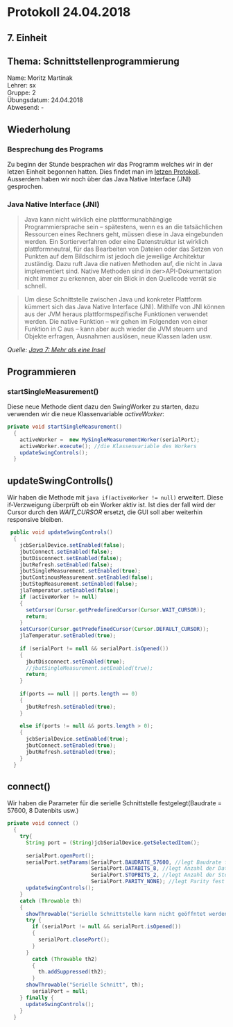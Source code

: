 # Protokoll 24.04.2018  

## 7. Einheit  

## Thema: Schnittstellenprogrammierung

Name: Moritz Martinak  
Lehrer: sx  
Gruppe: 2  
Übungsdatum: 24.04.2018  
Abwesend: -  

## Wiederholung  

### Besprechung des Programs  
Zu beginn der Stunde besprachen wir das Programm welches wir in der letzen Einheit begonnen hatten. Dies findet man im [letzen Protokoll](https://github.com/HTLMechatronics/m14-la1-sx/blob/marmom13/marmom13/Protokoll_27.02.18.md).  Ausserdem haben wir noch über das Java Native Interface (JNI) gesprochen.  

### Java Native Interface (JNI)  
>Java kann nicht wirklich eine plattformunabhängige Programmiersprache sein – spätestens, wenn es an die tatsächlichen Ressourcen eines Rechners geht, müssen diese in Java eingebunden werden. Ein Sortierverfahren oder eine Datenstruktur ist wirklich plattformneutral, für das Bearbeiten von Dateien oder das Setzen von Punkten auf dem Bildschirm ist jedoch die jeweilige Architektur zuständig. Dazu ruft Java die nativen Methoden auf, die nicht in Java implementiert sind. Native Methoden sind in der>API-Dokumentation nicht immer zu erkennen, aber ein Blick in den Quellcode verrät sie schnell.  

>Um diese Schnittstelle zwischen Java und konkreter Plattform kümmert sich das Java Native Interface (JNI). Mithilfe von JNI können aus der JVM heraus plattformspezifische Funktionen verwendet werden. Die native Funktion – wir gehen im Folgenden von einer Funktion in C aus – kann aber auch wieder die JVM steuern und Objekte erfragen, Ausnahmen auslösen, neue Klassen laden usw. 

*Quelle: [Java 7: Mehr als eine Insel](http://openbook.rheinwerk-verlag.de/java7/1507_21_001.html)*  

## Programmieren  

### startSingleMeasurement()  

Diese neue Methode dient dazu den SwingWorker zu starten, dazu verwenden wir die neue Klassenvariable *activeWorker*:

```java
private void startSingleMeasurement()
  {
    activeWorker =  new MySingleMeasurementWorker(serialPort);
    activeWorker.execute(); //die Klassenvariable des Workers
    updateSwingControls();
  }
```

## updateSwingControlls()  

Wir haben die Methode mit ```java if(activeWorker != null)``` erweitert. Diese if-Verzweigung überprüft ob ein Worker aktiv ist. Ist dies der fall wird der Cursor durch den *WAIT_CURSOR* ersetzt, die GUI soll aber weiterhin responsive bleiben.

```java
 public void updateSwingControls()
  {
    jcbSerialDevice.setEnabled(false);
    jbutConnect.setEnabled(false);
    jbutDisconnect.setEnabled(false);
    jbutRefresh.setEnabled(false);
    jbutSingleMeasurement.setEnabled(true);
    jbutContinousMeasurement.setEnabled(false);
    jbutStopMeasurement.setEnabled(false);
    jlaTemperatur.setEnabled(false);
    if (activeWorker != null)
    {
      setCursor(Cursor.getPredefinedCursor(Cursor.WAIT_CURSOR));
      return;
    }
    setCursor(Cursor.getPredefinedCursor(Cursor.DEFAULT_CURSOR));
    jlaTemperatur.setEnabled(true);
    
    if (serialPort != null && serialPort.isOpened())
    {
      jbutDisconnect.setEnabled(true);
      //jbutSingleMeasurement.setEnabled(true);
      return;
    }
    
    if(ports == null || ports.length == 0)
    {
      jbutRefresh.setEnabled(true);
    }
    
    else if(ports != null && ports.length > 0); 
    {
      jcbSerialDevice.setEnabled(true);
      jbutConnect.setEnabled(true);
      jbutRefresh.setEnabled(true);
    }
  }
```

## connect() 

Wir haben die Parameter für die serielle Schnittstelle festgelegt(Baudrate = 57600, 8 Datenbits usw.)

```java
private void connect ()
  {
    try{
      String port = (String)jcbSerialDevice.getSelectedItem();
      
      serialPort.openPort();
      serialPort.setParams(SerialPort.BAUDRATE_57600, //legt Baudrate fest 
                           SerialPort.DATABITS_8, //legt Anzahl der Datenbits fest
                           SerialPort.STOPBITS_2, //legt Anzahl der Stopbits fest
                           SerialPort.PARITY_NONE); //legt Parity fest
      updateSwingControls();
    }
    catch (Throwable th)
    {
      showThrowable("Serielle Schnittstelle kann nicht geöffntet werden", th);
      try {
        if (serialPort != null && serialPort.isOpened())
        {
          serialPort.closePort();
        }
      }
        catch (Throwable th2)
        {
          th.addSuppressed(th2);
        }
      showThrowable("Serielle Schnitt", th);
        serialPort = null;
    } finally {
      updateSwingControls();
    }
  }
```

